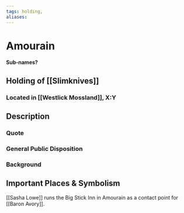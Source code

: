 ```yaml
---
tags: holding,
aliases:
---
```

# Amourain
#### Sub-names?
## Holding of [[Slimknives]]
### Located in [[Westlick Mossland]], X:Y
## Description
### Quote



### General Public Disposition

### Background
## Important Places & Symbolism
[[Sasha Lowe]] runs the Big Stick Inn in Amourain as a contact point for [[Baron Avory]].

